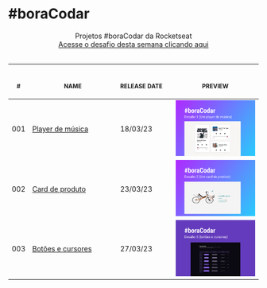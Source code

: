 # #boraCodar

<p align="center">
    Projetos #boraCodar da Rocketseat <br>
    <a href="https://boracodar.dev">Acesse o desafio desta semana clicando aqui</a><br>
    <br><table>
    <thead>
        <tr>
            <th align="center">
                <img width="20" height="1"> 
                <p>
                    <small>#</small>
                </p>
            </th>
            <th align="center">
                <img width="300" height="1"> 
                <p> 
                    <small>
                        NAME
                    </small>
                </p>
            </th>
            <th align="left">
                <img width="140" height="1">
                <p align="left"> 
                    <small>
                    RELEASE DATE
                    </small>
                </p>
            </th>
            <th align="center">
                <img width="201" height="1">
                <p align="center"> 
                    <small>
                    PREVIEW
                    </small>
                </p>
            </th>
        </tr>
    </thead>
    <tbody>
        <tr>
            <td>001</td>
            <td><a href="./001">Player de música</a></td>
            <td>18/03/23</td>
            <td align="center">
            <a href="01"><img width="300px" src="./001/.github/musicPlayer.png" /></a></td>
        </tr>
        <tr>
            <td>002</td>
            <td><a href="./002">Card de produto</a></td>
            <td>23/03/23</td>
            <td align="center">
            <a href="01"><img width="300px" src="./002/.github/productCard.png" /></a></td>
        </tr>
        <tr>
            <td>003</td>
            <td><a href="./003">Botões e cursores</a></td>
            <td>27/03/23</td>
            <td align="center">
            <a href="01"><img width="300px" src="./003/.github/ButtonsCursors.png" /></a></td>
        </tr>
    </tbody>
</table></p>
